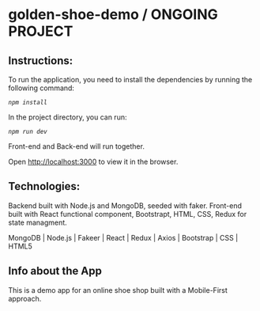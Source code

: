 # golden-shoe-demo / ONGOING PROJECT

## Instructions:<br/>
To run the application, you need to install the dependencies by running the following command:

<i>`npm install`</i> <br/>

In the project directory, you can run:

<i>`npm run dev`</i> <br/>

Front-end and Back-end will run together.

Open [http://localhost:3000](http://localhost:3000) to view it in the browser.

## Technologies:
Backend built with Node.js and MongoDB, seeded with faker.
Front-end built with React functional component, Bootstrapt, HTML, CSS, Redux for state managment.

MongoDB | Node.js | Fakeer | React | Redux | Axios | Bootstrap | CSS | HTML5

## Info about the App
This is a demo app for an online shoe shop built with a Mobile-First approach.
